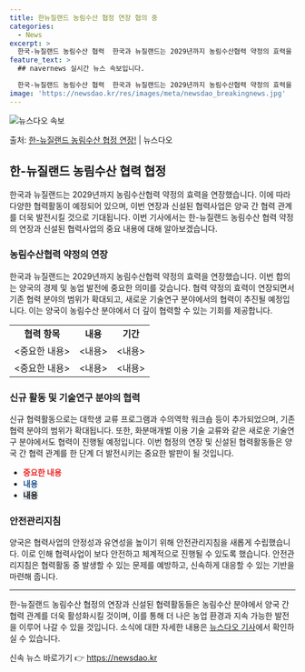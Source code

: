 ```yaml
---
title: 한뉴질랜드 농림수산 협정 연장 협의 중
categories:
  - News
excerpt: >
  한국-뉴질랜드 농림수산 협력  한국과 뉴질랜드는 2029년까지 농림수산협력 약정의 효력을 연장했습니다. 이와…
feature_text: >
  ## navernews 실시간 뉴스 속보입니다.

  한국-뉴질랜드 농림수산 협력  한국과 뉴질랜드는 2029년까지 농림수산협력 약정의 효력을 연장했습니다. 이와…
image: 'https://newsdao.kr/res/images/meta/newsdao_breakingnews.jpg'
---
```


![뉴스다오 속보](https://newsdao.kr/res/images/meta/newsdao_breakingnews.jpg)

<p>출처: <a href="https://newsdao.kr/4010" rel="dofollow">한-뉴질랜드 농림수산 협정 연장!</a> | 뉴스다오</p>

<h2 data-ke-size="size26">한-뉴질랜드 농림수산 협력 협정</h2>

<p data-ke-size="size16">한국과 뉴질랜드는 2029년까지 농림수산협력 약정의 효력을 연장했습니다. 이에 따라 다양한 협력활동이 예정되어 있으며, 이번 연장과 신설된 협력사업은 양국 간 협력 관계를 더욱 발전시킬 것으로 기대됩니다. 이번 기사에서는 한-뉴질랜드 농림수산 협력 약정의 연장과 신설된 협력사업의 중요 내용에 대해 알아보겠습니다.</p>

<h3 data-ke-size="size24">농림수산협력 약정의 연장</h3>

<p data-ke-size="size16">한국과 뉴질랜드는 2029년까지 농림수산협력 약정의 효력을 연장했습니다. 이번 합의는 양국의 경제 및 농업 발전에 중요한 의미를 갖습니다. 협력 약정의 효력이 연장되면서 기존 협력 분야의 범위가 확대되고, 새로운 기술연구 분야에서의 협력이 추진될 예정입니다. 이는 양국이 농림수산 분야에서 더 깊이 협력할 수 있는 기회를 제공합니다.</p>

<table>
  <tr>
    <td style="text-align: center; height: 17px;"><b>협력 항목</b></td>
    <td style="text-align: center; height: 17px;"><b>내용</b></td>
    <td style="text-align: center; height: 17px;"><b>기간</b></td>
  </tr>
  <tr>
    <td><중요한 내용></td>
    <td><내용></td>
    <td><내용></td>
  </tr>
  <tr>
    <td><중요한 내용></td>
    <td><내용></td>
    <td><내용></td>
  </tr>
</table>

<h3 data-ke-size="size24">신규 활동 및 기술연구 분야의 협력</h3>

<p data-ke-size="size16">신규 협력활동으로는 대학생 교류 프로그램과 수의역학 워크숍 등이 추가되었으며, 기존 협력 분야의 범위가 확대됩니다. 또한, 화분매개벌 이용 기술 교류와 같은 새로운 기술연구 분야에서도 협력이 진행될 예정입니다. 이번 협정의 연장 및 신설된 협력활동들은 양국 간 협력 관계를 한 단계 더 발전시키는 중요한 발판이 될 것입니다.</p>

<ul>
  <li><b><span style="color: #ee2323;">중요한 내용</span></b></li>
  <li><b><span style="color: #1a5490;">내용</span></b></li>
  <li><b><span style="background-color: #21538527;">내용</span></b></li>
</ul>

<h3 data-ke-size="size24">안전관리지침</h3>

<p data-ke-size="size16">양국은 협력사업의 안정성과 유연성을 높이기 위해 안전관리지침을 새롭게 수립했습니다. 이로 인해 협력사업이 보다 안전하고 체계적으로 진행될 수 있도록 했습니다. 안전관리지침은 협력활동 중 발생할 수 있는 문제를 예방하고, 신속하게 대응할 수 있는 기반을 마련해 줍니다.</p>

<hr>

<p data-ke-size="size16">한-뉴질랜드 농림수산 협정의 연장과 신설된 협력활동들은 농림수산 분야에서 양국 간 협력 관계를 더욱 활성화시킬 것이며, 이를 통해 더 나은 농업 환경과 지속 가능한 발전을 이루어 나갈 수 있을 것입니다. 소식에 대한 자세한 내용은 <a href="https://newsdao.kr/4010">뉴스다오 기사</a>에서 확인하실 수 있습니다.</p> 

신속 뉴스 바로가기 👉 <a href="https://newsdao.kr" rel="dofollow">https://newsdao.kr</a>


